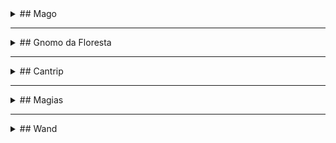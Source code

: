 <details>
<summary>## Mago </summary>

<img src="mago/cmago.png">

<img src="mago/m1.png">

<img src="mago/m2.png">

<img src="mago/evocacao.png">
</details>

---

<details>
<summary>## Gnomo da Floresta </summary>

<img src="raca/g1.png">

<img src="raca/gFloresta.png">

</details>

---

<details>
<summary>## Cantrip </summary>

### Espirro Ácido
<img src="magias_truques/cantrip_espirro_ácido.png">

### Raio de Gelo
<img src="magias_truques/cantrip_raio_de_gelo.png">

### Raio de Fogo
<img src="magias_truques/cantrip_raio_de_fogo.png">

### Toque Arrepiante
<img src="magias_truques/cantrip_toque_arrepiante.png">

### Ilusão menor
<img src="magias_truques/cantrip-illusao_menor.png">



</details>

---

<details>
<summary>## Magias </summary>

## 1

###  Armadura Arcana
<img src="magias_truques/magia_armadura_arcana.png">

### Mãos Flamejantes
<img src="magias_truques/maos_flamejantes.png">

### Compreender Idiomas
<img src="magias_truques/Compreender Idiomas.png">

### Misseis Magicos
<img src="magias_truques/Misseis_magicos.png">

### Convocar Familiar
<img src="magias_truques/convocar_familiar.png">

### Detectar Magia
<img src="magias_truques/magia_detectar_magia.png">

### Identificacao
<img src="magias_truques/identificacao.png">

### Escudo Arcano
<img src="magias_truques/escudo_arcano.png">

---

## 2

### Raio Ardente
<img src="magias_truques/raio_ardente.png">

### Despedaçar
<img src="magias_truques/despedacar.png">

### Esfera Flamejante
<img src="magias_truques/Esfera_flamejante.png">

### Passo Nebuloso
<img src="magias_truques/passo_nebuloso.png">

---

## 3

### Bola de Fogo
<img src="magias_truques/bola_de_fogo.png">

### Voo
<img src="magias_truques/voo.png">

### ContraMágica
<img src="magias_truques/contramagica.png">

### Dissipar Magia
<img src="magias_truques/dissiparmagia.png">

---

## 4

### Conjurar Elementais Menores
<img src="magias_truques/conjurar.png">

### Escudo de Fogo
<img src="magias_truques/escudo_de_fogo.png">

### Metamorfose
<img src="magias_truques/metamorfose.png">

### Moldar Rochas
<img src="magias_truques/moldar_rochas.png">

---

## 5

### Mao de Bigby
<img src="magias_truques/mao_de_bigby.png">

### Muralha de Energia
<img src="magias_truques/muralha_de_energia.png">

</details>


---

<details>
<summary> ## Wand</summary>
<img src="wand of entangle.png">

<img src="constricao.png">

</details>